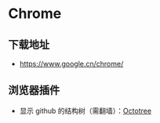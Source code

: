 # Chrome

## 下载地址

- https://www.google.cn/chrome/

## 浏览器插件

- 显示 github 的结构树（需翻墙）：[Octotree](https://chrome.google.com/webstore/detail/octotree/bkhaagjahfmjljalopjnoealnfndnagc?hl=en-US)
